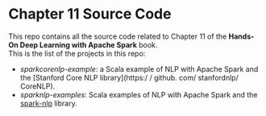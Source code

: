 # Chapter 11 Source Code
This repo contains all the source code related to Chapter 11 of the **Hands-On Deep Learning with Apache Spark** book.  
This is the list of the projects in this repo:  
- *sparkcorenlp-example*: a Scala example of NLP with Apache Spark and the [Stanford Core NLP library](https:/ / github. com/ stanfordnlp/ CoreNLP).  
- *sparknlp-examples*: Scala examples of NLP with Apache Spark and the [spark-nlp](https://nlp.johnsnowlabs.com/) library.  
  
  

